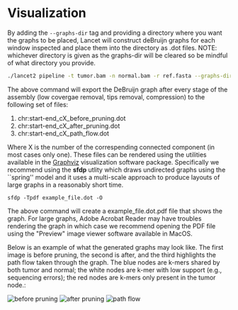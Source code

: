 # Visualization

By adding the ```--graphs-dir``` tag and providing a directory where you want the graphs to be placed, Lancet will construct deBruijn graphs for each window inspected and place them into the directory as .dot files. NOTE: whichever directory is given as the graphs-dir will be cleared so be mindful of what directory you provide.

```bash
./lancet2 pipeline -t tumor.bam -n normal.bam -r ref.fasta --graphs-dir ./graph_dir
```
The above command will export the DeBruijn graph after every stage of the assembly (low covergae removal, tips removal, compression) to the following set of files:

1. chr:start-end_cX_before_pruning.dot
2. chr:start-end_cX_after_pruning.dot
3. chr:start-end_cX_path_flow.dot

Where X is the number of the correspending connected component (in most cases only one). 
These files can be rendered using the utilities available in the [Graphviz](http://www.graphviz.org/) visualization software package. Specifically we recommend using the **sfdp** utlity which draws undirected graphs using the ``spring'' model and it uses a multi-scale approach to produce layouts of large graphs in a reasonably short time.

```
sfdp -Tpdf example_file.dot -O
```

The above command will create a example_file.dot.pdf file that shows the graph. For large graphs, Adobe Acrobat Reader may have troubles rendering the graph in which case we recommend opening the PDF file using the "Preview" image viewer software available in MacOS.

Below is an example of what the generated graphs may look like. The first image is before pruning, the second is after, and the third highlights the path flow taken through the graph. The blue nodes are k-mers shared by both tumor and normal; the white nodes are k-mer with low support (e.g., sequencing errors); the red nodes are k-mers only present in the tumor node.:

![before pruning](https://github.com/nygenome/Lancet2/tree/main/website/static/img/22:21205400-21205599_c1_before_pruning.dot.png)
![after pruning](https://github.com/nygenome/Lancet2/tree/main/website/static/img/22:21205400-21205599_c1_after_pruning.png)
![path flow](https://github.com/nygenome/Lancet2/tree/main/website/static/img/22:21205400-21205599_c1_path_flow.png)
